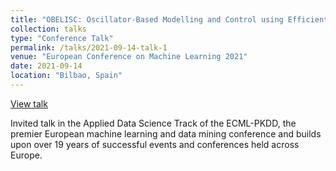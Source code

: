 ```yaml
---
title: "OBELISC: Oscillator-Based Modelling and Control using Efficient Neural Learning for Intelligent Road Traffic Signal Calculation"
collection: talks
type: "Conference Talk"
permalink: /talks/2021-09-14-talk-1
venue: "European Conference on Machine Learning 2021"
date: 2021-09-14
location: "Bilbao, Spain"
---
```


[View talk](https://slideslive.com/38963698)

Invited talk in the Applied Data Science Track of the ECML-PKDD, the premier European machine learning and data mining conference and builds upon over 19 years of successful events and conferences held across Europe.

<script src='https://slideslive.com/embed_presentation.js'></script> <script> embed = new SlidesLiveEmbed('presentation-embed-38963698', { presentationId: '38963698', autoPlay: true, // change to true to autoplay the embedded presentation verticalEnabled: true }); </script>

